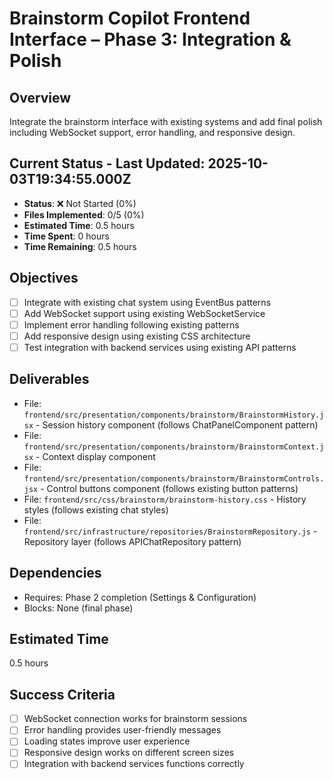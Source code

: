 # Brainstorm Copilot Frontend Interface – Phase 3: Integration & Polish

## Overview
Integrate the brainstorm interface with existing systems and add final polish including WebSocket support, error handling, and responsive design.

## Current Status - Last Updated: 2025-10-03T19:34:55.000Z
- **Status**: ❌ Not Started (0%)
- **Files Implemented**: 0/5 (0%)
- **Estimated Time**: 0.5 hours
- **Time Spent**: 0 hours
- **Time Remaining**: 0.5 hours

## Objectives
- [ ] Integrate with existing chat system using EventBus patterns
- [ ] Add WebSocket support using existing WebSocketService
- [ ] Implement error handling following existing patterns
- [ ] Add responsive design using existing CSS architecture
- [ ] Test integration with backend services using existing API patterns

## Deliverables
- File: `frontend/src/presentation/components/brainstorm/BrainstormHistory.jsx` - Session history component (follows ChatPanelComponent pattern)
- File: `frontend/src/presentation/components/brainstorm/BrainstormContext.jsx` - Context display component
- File: `frontend/src/presentation/components/brainstorm/BrainstormControls.jsx` - Control buttons component (follows existing button patterns)
- File: `frontend/src/css/brainstorm/brainstorm-history.css` - History styles (follows existing chat styles)
- File: `frontend/src/infrastructure/repositories/BrainstormRepository.js` - Repository layer (follows APIChatRepository pattern)

## Dependencies
- Requires: Phase 2 completion (Settings & Configuration)
- Blocks: None (final phase)

## Estimated Time
0.5 hours

## Success Criteria
- [ ] WebSocket connection works for brainstorm sessions
- [ ] Error handling provides user-friendly messages
- [ ] Loading states improve user experience
- [ ] Responsive design works on different screen sizes
- [ ] Integration with backend services functions correctly
